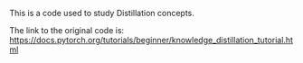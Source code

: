 This is a code used to study Distillation concepts.

The link to the original code is: https://docs.pytorch.org/tutorials/beginner/knowledge_distillation_tutorial.html
